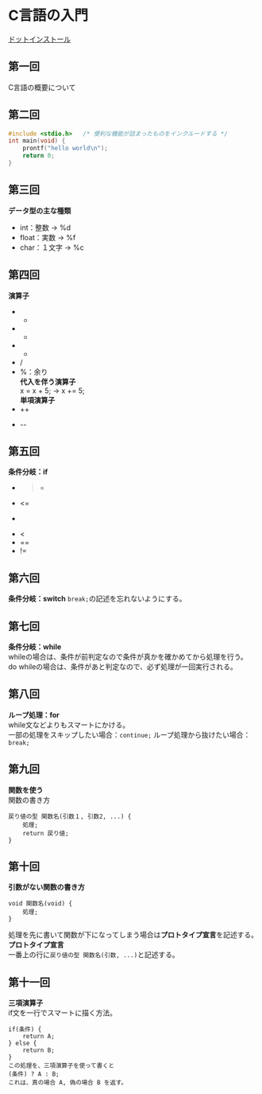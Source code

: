 # C言語の入門
[ドットインストール](http://dotinstall.com/lessons/basic_c)

## 第一回	
C言語の概要について

## 第二回
```hello.c
#include <stdio.h>   /* 便利な機能が詰まったものをインクルードする */
int main(void) {
	prontf("hello world\n");
	return 0;
}
```

## 第三回
**データ型の主な種類**
- int：整数 -> %d
- float：実数 -> %f
- char：１文字 -> %c

## 第四回
**演算子**
- +
- -
- *
- /
- %：余り	
**代入を伴う演算子**		
x = x + 5; -> x += 5;	
**単項演算子**	
- ++
* --

## 第五回
**条件分岐：if**
- >=
- <=
- >
- <
- ==
- !=

## 第六回
**条件分岐：switch**	
`break;`の記述を忘れないようにする。

## 第七回
**条件分岐：while**	
whileの場合は、条件が前判定なので条件が真かを確かめてから処理を行う。	
do whileの場合は、条件があと判定なので、必ず処理が一回実行される。

## 第八回
**ループ処理：for**	
while文などよりもスマートにかける。	
一部の処理をスキップしたい場合：`continue;`	
ループ処理から抜けたい場合：`break;`

## 第九回
**関数を使う**	
関数の書き方
```
戻り値の型 関数名(引数１, 引数2, ...) {
	処理;
	return 戻り値;
}
```

## 第十回
**引数がない関数の書き方**
```
void 関数名(void) {
	処理;
}
```
処理を先に書いて関数が下になってしまう場合は**プロトタイプ宣言**を記述する。	
**プロトタイプ宣言**	
一番上の行に`戻り値の型 関数名(引数, ...)`と記述する。

## 第十一回
**三項演算子**	
if文を一行でスマートに描く方法。
```
if(条件) {
	return A;
} else {
	return B;
}
この処理を、三項演算子を使って書くと
(条件) ? A : B;
これは、真の場合 A, 偽の場合 B を返す。
```